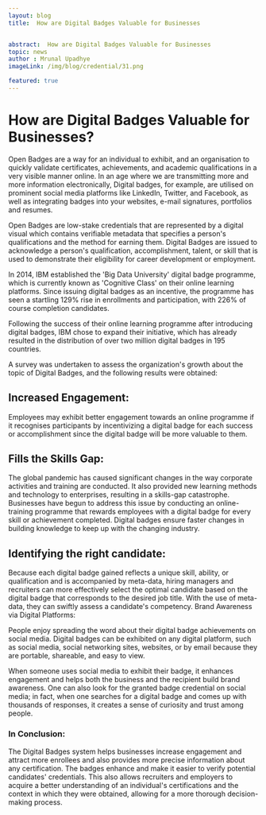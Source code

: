 ```yaml
---
layout: blog
title:  How are Digital Badges Valuable for Businesses


abstract:  How are Digital Badges Valuable for Businesses
topic: news
author : Mrunal Upadhye
imageLink: /img/blog/credential/31.png

featured: true
---
```


# How are Digital Badges Valuable for Businesses?


Open Badges are a way for an individual to exhibit, and an organisation to quickly validate certificates, achievements, and academic qualifications in a very visible manner online. In an age where we are transmitting more and more information electronically,  Digital badges, for example, are utilised on prominent social media platforms like LinkedIn, Twitter, and Facebook, as well as integrating badges into your websites, e-mail signatures, portfolios and resumes.

Open Badges are low-stake credentials that are represented by a digital visual which contains verifiable metadata that specifies a person's qualifications and the method for earning them. Digital Badges are issued to acknowledge a person's qualification, accomplishment, talent, or skill that is used to demonstrate their eligibility for career development or employment.

In 2014, IBM established the 'Big Data University' digital badge programme, which is currently known as 'Cognitive Class' on their online learning platforms. Since issuing digital badges as an incentive, the programme has seen a startling 129% rise in enrollments and participation, with 226% of course completion candidates.

Following the success of their online learning programme after introducing digital badges, IBM chose to expand their initiative, which has already resulted in the distribution of over two million digital badges in 195 countries.

A survey was undertaken to assess the organization's growth about the topic of Digital Badges, and the following results were obtained:

## Increased Engagement:

Employees may exhibit better engagement towards an online programme if it recognises participants by incentivizing a digital badge for each success or accomplishment since the digital badge will be more valuable to them.

## Fills the Skills Gap:

The global pandemic has caused significant changes in the way corporate activities and training are conducted. It also provided new learning methods and technology to enterprises, resulting in a skills-gap catastrophe. Businesses have begun to address this issue by conducting an online-training programme that rewards employees with a digital badge for every skill or achievement completed. Digital badges ensure faster changes in building knowledge to keep up with the changing industry.

## Identifying the right candidate:

Because each digital badge gained reflects a unique skill, ability, or qualification and is accompanied by meta-data, hiring managers and recruiters can more effectively select the optimal candidate based on the digital badge that corresponds to the desired job title. With the use of meta-data, they can swiftly assess a candidate's competency.
Brand Awareness via Digital Platforms:

People enjoy spreading the word about their digital badge achievements on social media. Digital badges can be exhibited on any digital platform, such as social media, social networking sites, websites, or by email because they are portable, shareable, and easy to view.

When someone uses social media to exhibit their badge, it enhances engagement and helps both the business and the recipient build brand awareness. One can also look for the granted badge credential on social media; in fact, when one searches for a digital badge and comes up with thousands of responses, it creates a sense of curiosity and trust among people.

### In Conclusion:

The Digital Badges system helps businesses increase engagement and attract more enrollees and also provides more precise information about any certification. The badges enhance and make it easier to verify potential candidates' credentials. This also allows recruiters and employers to acquire a better understanding of an individual's certifications and the context in which they were obtained, allowing for a more thorough decision-making process.




